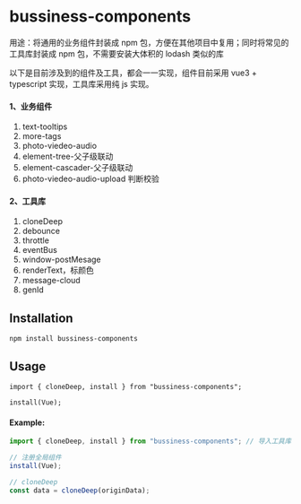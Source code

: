 # bussiness-components

用途：将通用的业务组件封装成 npm 包，方便在其他项目中复用；同时将常见的工具库封装成 npm 包，不需要安装大体积的 lodash 类似的库

以下是目前涉及到的组件及工具，都会一一实现，组件目前采用 vue3 + typescript 实现，工具库采用纯 js 实现。

#### 1、业务组件

1. text-tooltips
2. more-tags
3. photo-viedeo-audio
4. element-tree-父子级联动
5. element-cascader-父子级联动
6. photo-viedeo-audio-upload 判断校验

#### 2、工具库

1. cloneDeep
2. debounce
3. throttle
4. eventBus
5. window-postMesage
6. renderText，标颜色
7. message-cloud
8. genId

## Installation

```
npm install bussiness-components
```

## Usage

`import { cloneDeep, install } from "bussiness-components";`

`install(Vue);`

#### Example:

```javascript
import { cloneDeep, install } from "bussiness-components"; // 导入工具库和组件

// 注册全局组件
install(Vue);

// cloneDeep
const data = cloneDeep(originData);
```
